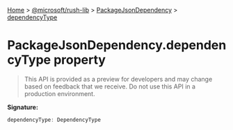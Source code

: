 [Home](./index) &gt; [@microsoft/rush-lib](./rush-lib.md) &gt; [PackageJsonDependency](./rush-lib.packagejsondependency.md) &gt; [dependencyType](./rush-lib.packagejsondependency.dependencytype.md)

# PackageJsonDependency.dependencyType property

> This API is provided as a preview for developers and may change based on feedback that we receive. Do not use this API in a production environment.


**Signature:**
```javascript
dependencyType: DependencyType
```
